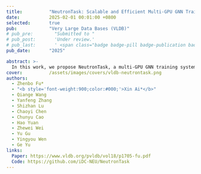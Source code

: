 ```yaml
---
title:          "NeutronTask: Scalable and Efficient Multi-GPU GNN Training with Task Parallelism"
date:           2025-02-01 00:01:00 +0800
selected:       true
pub:            "Very Large Data Bases (VLDB)"
# pub_pre:        "Submitted to "
# pub_post:       'Under review.'
# pub_last:       ' <span class="badge badge-pill badge-publication badge-success">Spotlight</span>'
pub_date:       "2025"

abstract: >-
  In this work, we propose NeutronTask, a multi-GPU GNN training system that adopts GNN task parallelism. Instead of partitioning the graph structure, NeutronTask partitions training tasks in each layer across different GPUs, which significantly reduces neighbor replication. 
cover:          /assets/images/covers/vldb-neutrontask.png
authors:
  - Zhenbo Fu*
  - "<b style='font-weight:900;color:#000;'>Xin Ai*</b>"
  - Qiange Wang
  - Yanfeng Zhang
  - Shizhan Lu
  - Chaoyi Chen
  - Chunyu Cao
  - Hao Yuan
  - Zhewei Wei
  - Yu Gu
  - Yingyou Wen
  - Ge Yu
links:
  Paper: https://www.vldb.org/pvldb/vol18/p1705-fu.pdf
  Code: https://github.com/iDC-NEU/NeutronTask
---
```





